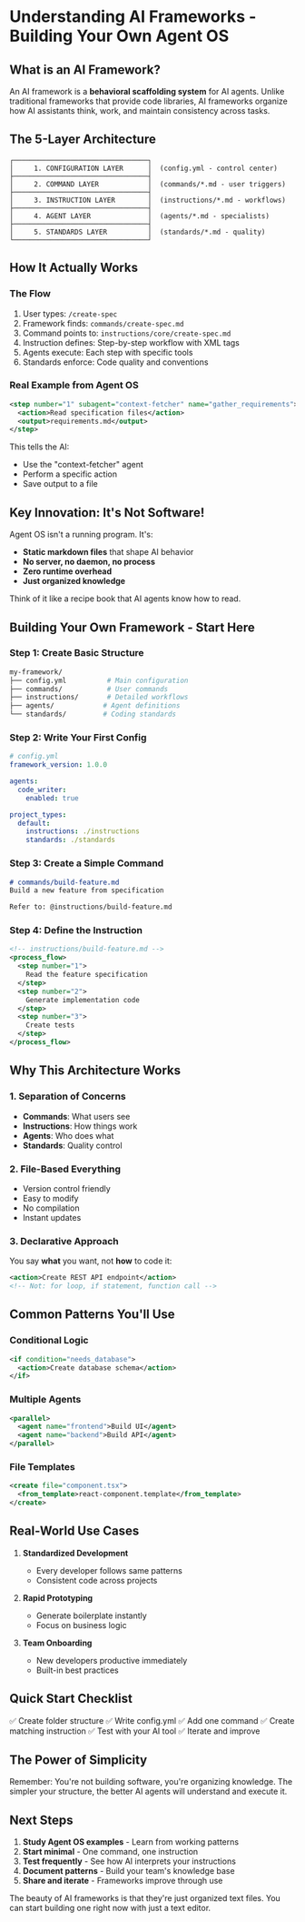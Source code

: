 # Understanding AI Frameworks - Building Your Own Agent OS

## What is an AI Framework?

An AI framework is a **behavioral scaffolding system** for AI agents. Unlike traditional frameworks that provide code libraries, AI frameworks organize how AI assistants think, work, and maintain consistency across tasks.

## The 5-Layer Architecture

```
┌─────────────────────────────────┐
│     1. CONFIGURATION LAYER      │  (config.yml - control center)
├─────────────────────────────────┤
│     2. COMMAND LAYER            │  (commands/*.md - user triggers)
├─────────────────────────────────┤
│     3. INSTRUCTION LAYER        │  (instructions/*.md - workflows)
├─────────────────────────────────┤
│     4. AGENT LAYER              │  (agents/*.md - specialists)
├─────────────────────────────────┤
│     5. STANDARDS LAYER          │  (standards/*.md - quality)
└─────────────────────────────────┘
```

## How It Actually Works

### The Flow
1. User types: `/create-spec`
2. Framework finds: `commands/create-spec.md`
3. Command points to: `instructions/core/create-spec.md`
4. Instruction defines: Step-by-step workflow with XML tags
5. Agents execute: Each step with specific tools
6. Standards enforce: Code quality and conventions

### Real Example from Agent OS
```xml
<step number="1" subagent="context-fetcher" name="gather_requirements">
  <action>Read specification files</action>
  <output>requirements.md</output>
</step>
```

This tells the AI:
- Use the "context-fetcher" agent
- Perform a specific action
- Save output to a file

## Key Innovation: It's Not Software!

Agent OS isn't a running program. It's:
- **Static markdown files** that shape AI behavior
- **No server, no daemon, no process**
- **Zero runtime overhead**
- **Just organized knowledge**

Think of it like a recipe book that AI agents know how to read.

## Building Your Own Framework - Start Here

### Step 1: Create Basic Structure
```bash
my-framework/
├── config.yml          # Main configuration
├── commands/           # User commands
├── instructions/       # Detailed workflows
├── agents/            # Agent definitions
└── standards/         # Coding standards
```

### Step 2: Write Your First Config
```yaml
# config.yml
framework_version: 1.0.0

agents:
  code_writer:
    enabled: true

project_types:
  default:
    instructions: ./instructions
    standards: ./standards
```

### Step 3: Create a Simple Command
```markdown
# commands/build-feature.md
Build a new feature from specification

Refer to: @instructions/build-feature.md
```

### Step 4: Define the Instruction
```xml
<!-- instructions/build-feature.md -->
<process_flow>
  <step number="1">
    Read the feature specification
  </step>
  <step number="2">
    Generate implementation code
  </step>
  <step number="3">
    Create tests
  </step>
</process_flow>
```

## Why This Architecture Works

### 1. Separation of Concerns
- **Commands**: What users see
- **Instructions**: How things work
- **Agents**: Who does what
- **Standards**: Quality control

### 2. File-Based Everything
- Version control friendly
- Easy to modify
- No compilation
- Instant updates

### 3. Declarative Approach
You say **what** you want, not **how** to code it:
```xml
<action>Create REST API endpoint</action>
<!-- Not: for loop, if statement, function call -->
```

## Common Patterns You'll Use

### Conditional Logic
```xml
<if condition="needs_database">
  <action>Create database schema</action>
</if>
```

### Multiple Agents
```xml
<parallel>
  <agent name="frontend">Build UI</agent>
  <agent name="backend">Build API</agent>
</parallel>
```

### File Templates
```xml
<create file="component.tsx">
  <from_template>react-component.template</from_template>
</create>
```

## Real-World Use Cases

1. **Standardized Development**
   - Every developer follows same patterns
   - Consistent code across projects

2. **Rapid Prototyping**
   - Generate boilerplate instantly
   - Focus on business logic

3. **Team Onboarding**
   - New developers productive immediately
   - Built-in best practices

## Quick Start Checklist

✅ Create folder structure
✅ Write config.yml
✅ Add one command
✅ Create matching instruction
✅ Test with your AI tool
✅ Iterate and improve

## The Power of Simplicity

Remember: You're not building software, you're organizing knowledge. The simpler your structure, the better AI agents will understand and execute it.

## Next Steps

1. **Study Agent OS examples** - Learn from working patterns
2. **Start minimal** - One command, one instruction
3. **Test frequently** - See how AI interprets your instructions
4. **Document patterns** - Build your team's knowledge base
5. **Share and iterate** - Frameworks improve through use

The beauty of AI frameworks is that they're just organized text files. You can start building one right now with just a text editor.